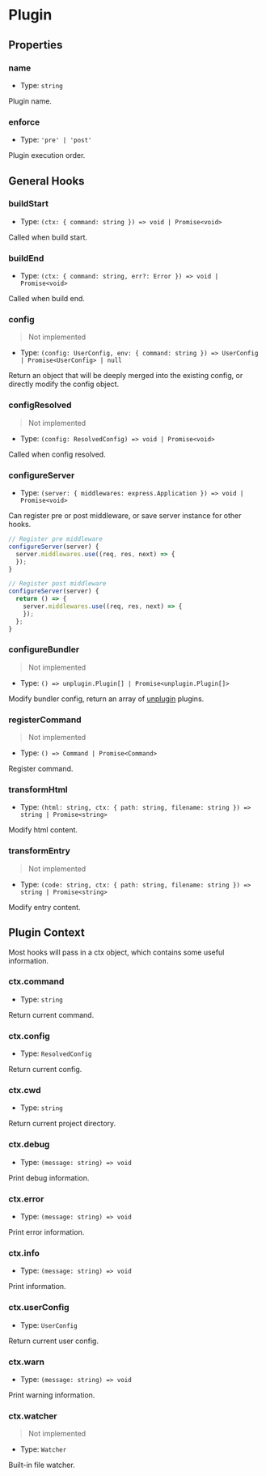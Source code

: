 # Plugin

## Properties

### name

- Type: `string`

Plugin name.

### enforce

- Type: `'pre' | 'post'`

Plugin execution order.

## General Hooks

### buildStart

- Type: `(ctx: { command: string }) => void | Promise<void>`

Called when build start.

### buildEnd

- Type: `(ctx: { command: string, err?: Error }) => void | Promise<void>`

Called when build end.

### config

> Not implemented

- Type: `(config: UserConfig, env: { command: string }) => UserConfig | Promise<UserConfig> | null`

Return an object that will be deeply merged into the existing config, or directly modify the config object.

### configResolved

> Not implemented

- Type: `(config: ResolvedConfig) => void | Promise<void>`

Called when config resolved.

### configureServer

- Type: `(server: { middlewares: express.Application }) => void | Promise<void>`

Can register pre or post middleware, or save server instance for other hooks.

```ts
// Register pre middleware
configureServer(server) {
  server.middlewares.use((req, res, next) => {
  });
}

// Register post middleware
configureServer(server) {
  return () => {
    server.middlewares.use((req, res, next) => {
    });
  };
}
```

### configureBundler

> Not implemented

- Type: `() => unplugin.Plugin[] | Promise<unplugin.Plugin[]>`

Modify bundler config, return an array of [unplugin](https://unplugin.unjs.io/) plugins.

### registerCommand

> Not implemented

- Type: `() => Command | Promise<Command>`

Register command.

### transformHtml

- Type: `(html: string, ctx: { path: string, filename: string }) => string | Promise<string>`

Modify html content.

### transformEntry

> Not implemented

- Type: `(code: string, ctx: { path: string, filename: string }) => string | Promise<string>`

Modify entry content.

## Plugin Context

Most hooks will pass in a ctx object, which contains some useful information.

### ctx.command

- Type: `string`

Return current command.

### ctx.config

- Type: `ResolvedConfig`

Return current config.

### ctx.cwd

- Type: `string`

Return current project directory.

### ctx.debug

- Type: `(message: string) => void`

Print debug information.

### ctx.error

- Type: `(message: string) => void`

Print error information.

### ctx.info

- Type: `(message: string) => void`

Print information.

### ctx.userConfig

- Type: `UserConfig`

Return current user config.

### ctx.warn

- Type: `(message: string) => void`

Print warning information.

### ctx.watcher

> Not implemented

- Type: `Watcher`

Built-in file watcher.
